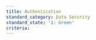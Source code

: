 ```yaml
---
title: Authentication
standard_category: Data Security
standard_state: '1: Green'
criteria:
---
```

